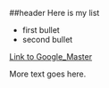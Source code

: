 ##header
Here is my list
* first bullet
* second bullet

[Link to Google_Master](http://www.google.com/)

More text goes here.


